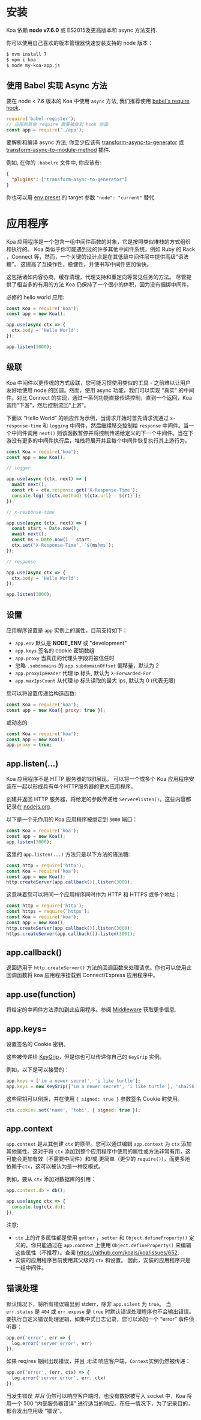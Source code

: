 # 安装

Koa 依赖 __node v7.6.0__ 或 ES2015及更高版本和 async 方法支持.

你可以使用自己喜欢的版本管理器快速安装支持的 node 版本：

```bash
$ nvm install 7
$ npm i koa
$ node my-koa-app.js
```

## 使用 Babel 实现 Async 方法

要在 node < 7.6 版本的 Koa 中使用 `async` 方法, 我们推荐使用 [babel's require hook](http://babeljs.io/docs/usage/babel-register/).

```js
require('babel-register');
// 应用的其余 require 需要被放到 hook 后面
const app = require('./app');
```

要解析和编译 async 方法, 你至少应该有 [transform-async-to-generator](http://babeljs.io/docs/plugins/transform-async-to-generator/)
或 [transform-async-to-module-method](http://babeljs.io/docs/plugins/transform-async-to-module-method/) 插件.

例如, 在你的 `.babelrc` 文件中, 你应该有:

```json
{
  "plugins": ["transform-async-to-generator"]
}
```

你也可以用 [env preset](http://babeljs.io/docs/plugins/preset-env/) 的 target 参数 `"node": "current"` 替代.

# 应用程序

Koa 应用程序是一个包含一组中间件函数的对象，它是按照类似堆栈的方式组织和执行的。
Koa 类似于你可能遇到过的许多其他中间件系统，例如 Ruby 的 Rack ，Connect 等，然而，一个关键的设计点是在其低级中间件层中提供高级“语法糖”。 这提高了互操作性，稳健性，并使书写中间件更加愉快。

这包括诸如内容协商，缓存清理，代理支持和重定向等常见任务的方法。 尽管提供了相当多的有用的方法 Koa 仍保持了一个很小的体积，因为没有捆绑中间件。

必修的 hello world 应用:

```js
const Koa = require('koa');
const app = new Koa();

app.use(async ctx => {
  ctx.body = 'Hello World';
});

app.listen(3000);
```

## 级联

Koa 中间件以更传统的方式级联，您可能习惯使用类似的工具 - 之前难以让用户友好地使用 node 的回调。然而，使用 async 功能，我们可以实现 “真实” 的中间件。对比 Connect 的实现，通过一系列功能直接传递控制，直到一个返回，Koa 调用“下游”，然后控制流回“上游”。

下面以 “Hello World” 的响应作为示例，当请求开始时首先请求流通过 `x-response-time` 和 `logging` 中间件，然后继续移交控制给 `response` 中间件。当一个中间件调用 `next()`  则该函数暂停并将控制传递给定义的下一个中间件。当在下游没有更多的中间件执行后，堆栈将展开并且每个中间件恢复执行其上游行为。

```js
const Koa = require('koa');
const app = new Koa();

// logger

app.use(async (ctx, next) => {
  await next();
  const rt = ctx.response.get('X-Response-Time');
  console.log(`${ctx.method} ${ctx.url} - ${rt}`);
});

// x-response-time

app.use(async (ctx, next) => {
  const start = Date.now();
  await next();
  const ms = Date.now() - start;
  ctx.set('X-Response-Time', `${ms}ms`);
});

// response

app.use(async ctx => {
  ctx.body = 'Hello World';
});

app.listen(3000);
```

## 设置

应用程序设置是 `app` 实例上的属性，目前支持如下：

  - `app.env` 默认是 __NODE_ENV__ 或 "development"
  - `app.keys` 签名的 cookie 密钥数组
  - `app.proxy` 当真正的代理头字段将被信任时
  - 忽略 `.subdomains` 的 `app.subdomainOffset` 偏移量，默认为 2
  - `app.proxyIpHeader` 代理 ip 标头, 默认为 `X-Forwarded-For`
  - `app.maxIpsCount` 从代理 ip 标头读取的最大 ips, 默认为 0 (代表无限)

您可以将设置传递给构造函数:

  ```js
  const Koa = require('koa');
  const app = new Koa({ proxy: true });
  ```
  
或动态的:
  
  ```js
  const Koa = require('koa');
  const app = new Koa();
  app.proxy = true;
  ```

## app.listen(...)

Koa 应用程序不是 HTTP 服务器的1对1展现。
可以将一个或多个 Koa 应用程序安装在一起以形成具有单个HTTP服务器的更大应用程序。

创建并返回 HTTP 服务器，将给定的参数传递给 `Server#listen()`。这些内容都记录在 [nodejs.org](http://nodejs.org/api/http.html#http_server_listen_port_hostname_backlog_callback). 

以下是一个无作用的 Koa 应用程序被绑定到 `3000` 端口：

```js
const Koa = require('koa');
const app = new Koa();
app.listen(3000);
```

这里的 `app.listen(...)` 方法只是以下方法的语法糖:

```js
const http = require('http');
const Koa = require('koa');
const app = new Koa();
http.createServer(app.callback()).listen(3000);
```

这意味着您可以将同一个应用程序同时作为 HTTP 和 HTTPS 或多个地址：

```js
const http = require('http');
const https = require('https');
const Koa = require('koa');
const app = new Koa();
http.createServer(app.callback()).listen(3000);
https.createServer(app.callback()).listen(3001);
```

## app.callback()

返回适用于 `http.createServer()` 方法的回调函数来处理请求。你也可以使用此回调函数将 koa 应用程序挂载到 Connect/Express 应用程序中。

## app.use(function)

将给定的中间件方法添加到此应用程序。参阅 [Middleware](https://github.com/koajs/koa/wiki#middleware) 获取更多信息.

## app.keys=

设置签名的 Cookie 密钥。

这些被传递给 [KeyGrip](https://github.com/crypto-utils/keygrip)，但是你也可以传递你自己的 `KeyGrip` 实例。

例如，以下是可以接受的：

```js
app.keys = ['im a newer secret', 'i like turtle'];
app.keys = new KeyGrip(['im a newer secret', 'i like turtle'], 'sha256');
```

这些密钥可以倒换，并在使用 `{ signed: true }` 参数签名 Cookie 时使用。

```js
ctx.cookies.set('name', 'tobi', { signed: true });
```

## app.context

`app.context` 是从其创建 `ctx` 的原型。您可以通过编辑 `app.context` 为 `ctx` 添加其他属性。这对于将 `ctx` 添加到整个应用程序中使用的属性或方法非常有用，这可能会更加有效（不需要中间件）和/或 更简单（更少的 `require()`），而更多地依赖于`ctx`，这可以被认为是一种反模式。

例如，要从 `ctx` 添加对数据库的引用：

```js
app.context.db = db();

app.use(async ctx => {
  console.log(ctx.db);
});
```

注意:

- `ctx` 上的许多属性都是使用 `getter` ，`setter` 和 `Object.defineProperty()` 定义的。你只能通过在 `app.context` 上使用 `Object.defineProperty()` 来编辑这些属性（不推荐）。查阅 https://github.com/koajs/koa/issues/652.
- 安装的应用程序目前使用其父级的 `ctx` 和设置。 因此，安装的应用程序只是一组中间件。

## 错误处理

默认情况下，将所有错误输出到 stderr，除非 `app.silent` 为 `true`。
当 `err.status` 是 `404` 或 `err.expose` 是 `true` 时默认错误处理程序也不会输出错误。
要执行自定义错误处理逻辑，如集中式日志记录，您可以添加一个 “error” 事件侦听器：

```js
app.on('error', err => {
  log.error('server error', err)
});
```

如果 req/res 期间出现错误，并且 _无法_ 响应客户端，`Context`实例仍然被传递：

```js
app.on('error', (err, ctx) => {
  log.error('server error', err, ctx)
});
```

当发生错误 _并且_ 仍然可以响应客户端时，也没有数据被写入 socket 中，Koa 将用一个 500 “内部服务器错误” 进行适当的响应。在任一情况下，为了记录目的，都会发出应用级 “错误”。
